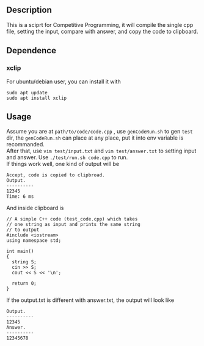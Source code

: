 ## Description
This is a sciprt for Competitive Programming, it will compile the single cpp file, setting the input, compare with answer, and copy the code to clipboard.  

## Dependence
### xclip
For ubuntu/debian user, you can install it with  
```
sudo apt update
sudo apt install xclip
```
## Usage  
Assume you are at `path/to/code/code.cpp` , use `genCodeRun.sh` to gen `test` dir, the `genCodeRun.sh` can place at any place, put it into env variable is recommanded.  
After that, use `vim test/input.txt` and `vim test/answer.txt` to setting input and answer. Use `./test/run.sh code.cpp` to run.  
If things work well, one kind of output will be
```
Accept, code is copied to clipbroad.
Output.
----------
12345
Time: 6 ms
```
And inside clipboard is 
```
// A simple C++ code (test_code.cpp) which takes  
// one string as input and prints the same string 
// to output 
#include <iostream> 
using namespace std; 

int main()
{
  string S;
  cin >> S;
  cout << S << '\n';

  return 0;
}
```
If the output.txt is different with answer.txt, the output will look like
```
Output.
----------
12345
Answer.
----------
12345678
```
